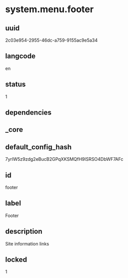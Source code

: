 # system.menu.footer

## uuid
2c03e954-2955-46dc-a759-9155ac9e5a34

## langcode
en

## status
1

## dependencies


## _core

## default_config_hash
7yrlW5z9zdg2eBucB2GPqXKSMQfH9lSRSO4DbWF7AFc

## id
footer

## label
Footer

## description
Site information links

## locked
1
